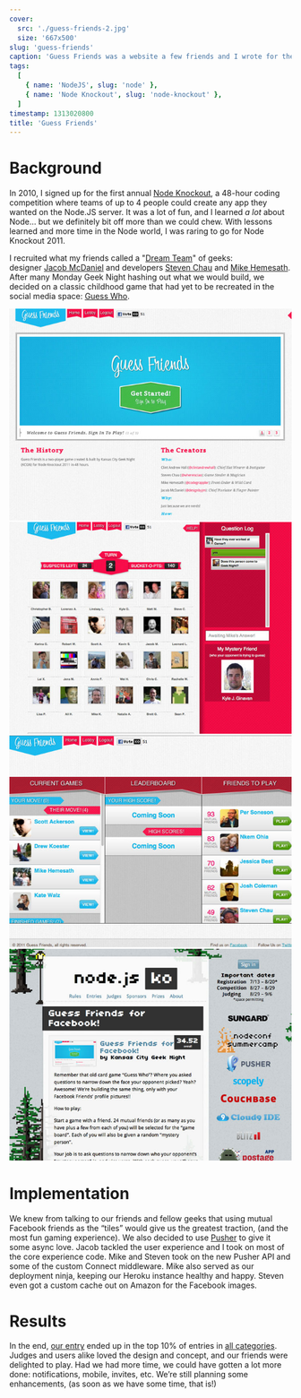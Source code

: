```yaml
---
cover:
  src: './guess-friends-2.jpg'
  size: '667x500'
slug: 'guess-friends'
caption: 'Guess Friends was a website a few friends and I wrote for the first Node Knockout.'
tags:
  [
    { name: 'NodeJS', slug: 'node' },
    { name: 'Node Knockout', slug: 'node-knockout' },
  ]
timestamp: 1313020800
title: 'Guess Friends'
---
```


# Background

In 2010, I signed up for the first annual [Node
Knockout](http://www.nodeknockout.com/), a 48-hour coding competition where
teams of up to 4 people could create any app they wanted on the Node.JS server.
It was a lot of fun, and I learned *a lot* about Node… but we definitely bit off
more than we could chew. With lessons learned and more time in the Node world, I
was raring to go for Node Knockout 2011.

I recruited what my friends called a "[Dream
Team](http://www.twitter.com/clintandrewhall/status/107130172192473088)" of
geeks: designer [Jacob McDaniel](http://www.twitter.com/designbyjm) and
developers [Steven Chau](http://www.twitter.com/whereisciao) and [Mike
Hemesath](http://www.twitter.com/codegrappler). After many Monday Geek Night
hashing out what we would build, we decided on a classic childhood game that had
yet to be recreated in the social media space: [Guess
Who](http://www.hasbro.com/games/en_US/guess-who/).

![Welcome Screen](./../../images/portfolio/guess-friends-1.jpg)
![Game Board](./../../images/portfolio/guess-friends-2.jpg)
![Lobby](./../../images/portfolio/guess-friends-3.jpg)
![Node Knockout Project Page](./../../images/portfolio/guess-friends-4.jpg)

# Implementation

We knew from talking to our friends and fellow geeks that using mutual Facebook
friends as the “tiles” would give us the greatest traction, (and the most fun
gaming experience). We also decided to use [Pusher](http://www.pusher.com/) to
give it some async love. Jacob tackled the user experience and I took on most of
the core experience code. Mike and Steven took on the new Pusher API and some of
the custom Connect middleware. Mike also served as our deployment ninja, keeping
our Heroku instance healthy and happy. Steven even got a custom cache out on
Amazon for the Facebook images.

# Results

In the end, [our entry](http://nodeknockout.com/teams/kansas-city-geek-nig)
ended up in the top 10% of entries in [all
categories](http://nodeknockout.com/entries). Judges and users alike loved the
design and concept, and our friends were delighted to play. Had we had more
time, we could have gotten a lot more done: notifications, mobile, invites, etc.
We’re still planning some enhancements, (as soon as we have some time, that is!)
